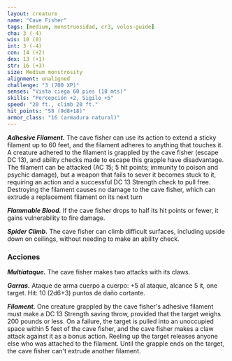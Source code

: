 ```yaml
---
layout: creature
name: "Cave Fisher"
tags: [medium, monstruosidad, cr3, volos-guide]
cha: 3 (-4)
wis: 10 (0)
int: 3 (-4)
con: 14 (+2)
dex: 13 (+1)
str: 16 (+3)
size: Medium monstrosity
alignment: unaligned
challenge: "3 (700 XP)"
senses: "Vista ciega 60 pies (18 mts)"
skills: "Percepción +2, Sigilo +5"
speed: "20 ft., climb 20 ft."
hit_points: "58 (9d8+18)"
armor_class: "16 (armadura natural)"
---
```


***Adhesive Filament.*** The cave fisher can use its action to extend a sticky filament up to 60 feet, and the filament adheres to anything that touches it. A creature adhered to the filament is grappled by the cave fisher (escape DC 13), and ability checks made to escape this grapple have disadvantage. The filament can be attacked (AC 15; 5 hit points; immunity to poison and psychic damage), but a weapon that fails to sever it becomes stuck to it, requiring an action and a successful DC 13 Strength check to pull free. Destroying the filament causes no damage to the cave fisher, which can extrude a replacement filament on its next turn

***Flammable Blood.*** If the cave fisher drops to half its hit points or fewer, it gains vulnerability to fire damage.

***Spider Climb.*** The cave fisher can climb difficult surfaces, including upside down on ceilings, without needing to make an ability check.

### Acciones

***Multiataque.*** The cave fisher makes two attacks with its claws.

***Garras.*** Ataque de arma cuerpo a cuerpo: +5 al ataque, alcance 5 it, one target. Hit: 10 (2d6+3) puntos de daño cortante.

***Filament.*** One creature grappled by the cave fisher's adhesive filament must make a DC 13 Strength saving throw, provided that the target weighs 200 pounds or less. On a failure, the target is pulled into an unoccupied space within 5 feet of the cave fisher, and the cave fisher makes a claw attack against it as a bonus action. Reeling up the target releases anyone else who was attached to the filament. Until the grapple ends on the target, the cave fisher can't extrude another filament.